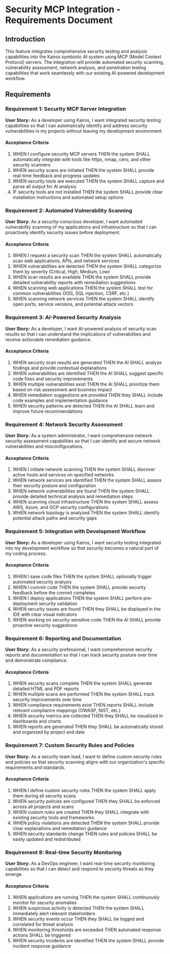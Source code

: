 # Security MCP Integration - Requirements Document

## Introduction

This feature integrates comprehensive security testing and analysis capabilities into the Kairos symbiotic AI system using MCP (Model Context Protocol) servers. The integration will provide automated security scanning, vulnerability assessment, network analysis, and penetration testing capabilities that work seamlessly with our existing AI-powered development workflow.

## Requirements

### Requirement 1: Security MCP Server Integration

**User Story:** As a developer using Kairos, I want integrated security testing capabilities so that I can automatically identify and address security vulnerabilities in my projects without leaving my development environment.

#### Acceptance Criteria

1. WHEN I configure security MCP servers THEN the system SHALL automatically integrate with tools like httpx, nmap, cero, and other security scanners
2. WHEN security scans are initiated THEN the system SHALL provide real-time feedback and progress updates
3. WHEN security tools are executed THEN the system SHALL capture and parse all output for AI analysis
4. IF security tools are not installed THEN the system SHALL provide clear installation instructions and automated setup options

### Requirement 2: Automated Vulnerability Scanning

**User Story:** As a security-conscious developer, I want automated vulnerability scanning of my applications and infrastructure so that I can proactively identify security issues before deployment.

#### Acceptance Criteria

1. WHEN I request a security scan THEN the system SHALL automatically scan web applications, APIs, and network services
2. WHEN vulnerabilities are detected THEN the system SHALL categorize them by severity (Critical, High, Medium, Low)
3. WHEN scan results are available THEN the system SHALL provide detailed vulnerability reports with remediation suggestions
4. WHEN scanning web applications THEN the system SHALL test for common vulnerabilities (XSS, SQL injection, CSRF, etc.)
5. WHEN scanning network services THEN the system SHALL identify open ports, service versions, and potential attack vectors

### Requirement 3: AI-Powered Security Analysis

**User Story:** As a developer, I want AI-powered analysis of security scan results so that I can understand the implications of vulnerabilities and receive actionable remediation guidance.

#### Acceptance Criteria

1. WHEN security scan results are generated THEN the AI SHALL analyze findings and provide contextual explanations
2. WHEN vulnerabilities are identified THEN the AI SHALL suggest specific code fixes and security improvements
3. WHEN multiple vulnerabilities exist THEN the AI SHALL prioritize them based on risk assessment and business impact
4. WHEN remediation suggestions are provided THEN they SHALL include code examples and implementation guidance
5. WHEN security patterns are detected THEN the AI SHALL learn and improve future recommendations

### Requirement 4: Network Security Assessment

**User Story:** As a system administrator, I want comprehensive network security assessment capabilities so that I can identify and secure network vulnerabilities and misconfigurations.

#### Acceptance Criteria

1. WHEN I initiate network scanning THEN the system SHALL discover active hosts and services on specified networks
2. WHEN network services are identified THEN the system SHALL assess their security posture and configuration
3. WHEN network vulnerabilities are found THEN the system SHALL provide detailed technical analysis and remediation steps
4. WHEN scanning cloud infrastructure THEN the system SHALL assess AWS, Azure, and GCP security configurations
5. WHEN network topology is analyzed THEN the system SHALL identify potential attack paths and security gaps

### Requirement 5: Integration with Development Workflow

**User Story:** As a developer using Kairos, I want security testing integrated into my development workflow so that security becomes a natural part of my coding process.

#### Acceptance Criteria

1. WHEN I save code files THEN the system SHALL optionally trigger automated security analysis
2. WHEN I commit code THEN the system SHALL provide security feedback before the commit completes
3. WHEN I deploy applications THEN the system SHALL perform pre-deployment security validation
4. WHEN security issues are found THEN they SHALL be displayed in the IDE with clear visual indicators
5. WHEN working on security-sensitive code THEN the AI SHALL provide proactive security suggestions

### Requirement 6: Reporting and Documentation

**User Story:** As a security professional, I want comprehensive security reports and documentation so that I can track security posture over time and demonstrate compliance.

#### Acceptance Criteria

1. WHEN security scans complete THEN the system SHALL generate detailed HTML and PDF reports
2. WHEN multiple scans are performed THEN the system SHALL track security improvements over time
3. WHEN compliance requirements exist THEN reports SHALL include relevant compliance mappings (OWASP, NIST, etc.)
4. WHEN security metrics are collected THEN they SHALL be visualized in dashboards and charts
5. WHEN reports are generated THEN they SHALL be automatically stored and organized by project and date

### Requirement 7: Custom Security Rules and Policies

**User Story:** As a security team lead, I want to define custom security rules and policies so that security scanning aligns with our organization's specific requirements and standards.

#### Acceptance Criteria

1. WHEN I define custom security rules THEN the system SHALL apply them during all security scans
2. WHEN security policies are configured THEN they SHALL be enforced across all projects and scans
3. WHEN custom rules are created THEN they SHALL integrate with existing security tools and frameworks
4. WHEN policy violations are detected THEN the system SHALL provide clear explanations and remediation guidance
5. WHEN security standards change THEN rules and policies SHALL be easily updated and redistributed

### Requirement 8: Real-time Security Monitoring

**User Story:** As a DevOps engineer, I want real-time security monitoring capabilities so that I can detect and respond to security threats as they emerge.

#### Acceptance Criteria

1. WHEN applications are running THEN the system SHALL continuously monitor for security anomalies
2. WHEN suspicious activity is detected THEN the system SHALL immediately alert relevant stakeholders
3. WHEN security events occur THEN they SHALL be logged and correlated for threat analysis
4. WHEN monitoring thresholds are exceeded THEN automated response actions SHALL be triggered
5. WHEN security incidents are identified THEN the system SHALL provide incident response guidance